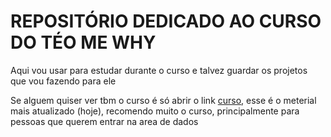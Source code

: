 # REPOSITÓRIO DEDICADO AO CURSO DO TÉO ME WHY
Aqui vou usar para estudar durante o curso e talvez guardar os projetos que vou fazendo para ele

Se alguem quiser ver tbm o curso é só abrir o link [curso](https://cursos.teomewhy.org/material_2025), esse é o meterial mais atualizado (hoje), recomendo muito o curso, principalmente para pessoas que querem entrar na area de dados